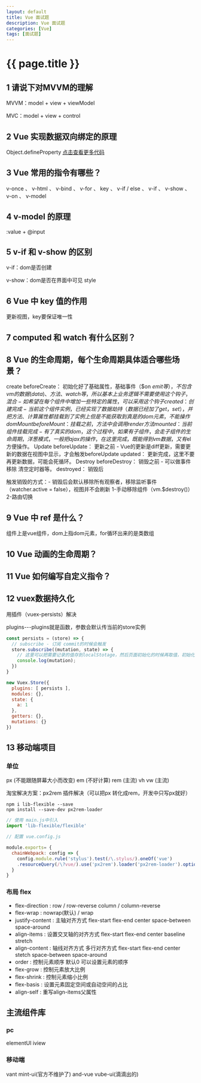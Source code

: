 ```yaml
---
layout: default
title: Vue 面试题
description: Vue 面试题
categories: [Vue]
tags: [面试题]
---
```

# {{ page.title }}

## 1 请说下对MVVM的理解

MVVM：model + view + viewModel

MVC：model + view + control

## 2 Vue 实现数据双向绑定的原理

Object.defineProperty [点击查看更多代码]()

## 3 Vue 常用的指令有哪些？

v-once 、 v-html 、 v-bind 、 v-for 、 key 、 v-if / else 、 v-if 、 v-show 、 v-on 、 v-model 

## 4 v-model 的原理

:value + @input

## 5 v-if 和 v-show 的区别

v-if：dom是否创建

v-show：dom是否在界面中可见 style

## 6 Vue 中 key 值的作用

更新视图，key要保证唯一性

## 7 computed 和 watch 有什么区别？

## 8 Vue 的生命周期，每个生命周期具体适合哪些场景？
create  beforeCreate：
          初始化好了基础属性，基础事件（$on $emit 等），
          不包含vm的数据(data)、方法、watch等，所以基本上业务逻辑不需要使用这个钩子，
          混合 - 如希望在每个组件中增加一些特定的属性，可以采用这个钩子
        created：
          创建完成 - 当前这个组件实例，已经实现了数据劫持（数据已经加了get，set），
          并把方法、计算属性都挂载到了实例上
          但是不能获取到真是的dom元素，不能操作dom
Mount   beforeMount：
          挂载之前，方法中会调用render方法
        mounted：
          当前组件挂载完成 - 有了真实的dom，
          这个过程中，如果有子组件，会走子组件的生命周期，洋葱模式，
          一般把ajax的操作，在这里完成，既能得到vm数据，又有$el方便操作。
Update  beforeUpdate：
          更新之前 - Vue的更新是diff更新，需要更新的数据在视图中显示，才会触发beforeUpdate
        updated：
          更新完成，这里不要再更新数据，可能会死循环。
Destroy beforeDestroy：
          销毁之前 - 可以做事件移除 清空定时器等。
        destroyed：
          销毁后

触发销毁的方式：- 销毁后会默认移除所有观察者，移除监听事件（watcher.active = false），视图并不会刷新
  1-手动移除组件（vm.$destroy()）
  2-路由切换

 
## 9 Vue 中 ref 是什么？
组件上是vue组件，dom上指dom元素，for循环出来的是类数组

## 10 Vue 动画的生命周期？

## 11 Vue 如何编写自定义指令？

## 12 vuex数据持久化

用插件（vuex-persists）解决

plugins---plugins就是函数，参数会默认传当前的store实例

```javascript
const persists = (store) => {
  // subscribe - 订阅 commit的时候会触发
  store.subscribe((mutation, state) => {
    // 这里可以把需要记录的值存到localStotage，然后页面初始化的时候再取值，初始化
    console.log(mutation);
  })
}

new Vuex.Store({
  plugins: [ persists ],
  modules: {},
  state: {
    a: 1
  },
  getters: {},
  mutations: {}
})
```

## 13 移动端项目

### 单位

px (不能跟随屏幕大小而改变)
em (不好计算)
rem (主流)
vh vw (主流)

淘宝解决方案：px2rem 插件解决（可以把px 转化成rem，开发中只写px就好）

```
npm i lib-flexible --save 
npm install --save-dev px2rem-loader
```

```javascript
// 使用 main.js中引入
import 'lib-flexible/flexible'
```

```javascript
// 配置 vue.config.js

module.exports= {
  chainWebpack: config => {
    config.module.rule('stylus').test(/\.stylus/).oneOf('vue')
    .resourceQuery(/\?vue/).use('px2rem').loader('px2rem-loader').options({remUnit: 75})
  }
}
```

### 布局 flex

* flex-direction  :  row / row-reverse column / column-reverse
* flex-wrap : nowrap(默认) / wrap 
* justify-content : 主轴对齐方式 flex-start flex-end center space-between space-around
* align-items : 设置交叉轴的对齐方式 flex-start flex-end center baseline stretch
* align-content : 轴线对齐方式 多行对齐方式 flex-start flex-end center stetch space-between space-around
* order : 控制元素顺序 默认0 可以设置元素的顺序
* flex-grow : 控制元素放大比例
* flex-shrink : 控制元素缩小比例
* flex-basis : 设置元素固定空间或自动空间的占比
* align-self : 重写align-items父属性

## 主流组件库

### pc

elementUI iview

### 移动端

vant mint-ui(官方不维护了) and-vue vube-ui(滴滴出的)







